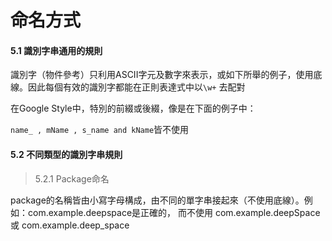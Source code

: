 # 命名方式

#### **5.1 識別字串通用的規則**

識別字（物件參考）只利用ASCII字元及數字來表示，或如下所舉的例子，使用底線。因此每個有效的識別字都能在正則表達式中以```\w+``` 去配對

在Google Style中，特別的前綴或後綴，像是在下面的例子中：

```name_ , mName , s_name and kName```皆不使用

#### **5.2 不同類型的識別字串規則**

>5.2.1 Package命名

package的名稱皆由小寫字母構成，由不同的單字串接起來（不使用底線）。例如：com.example.deepspace是正確的，
而不使用 com.example.deepSpace 或 com.example.deep_space






















